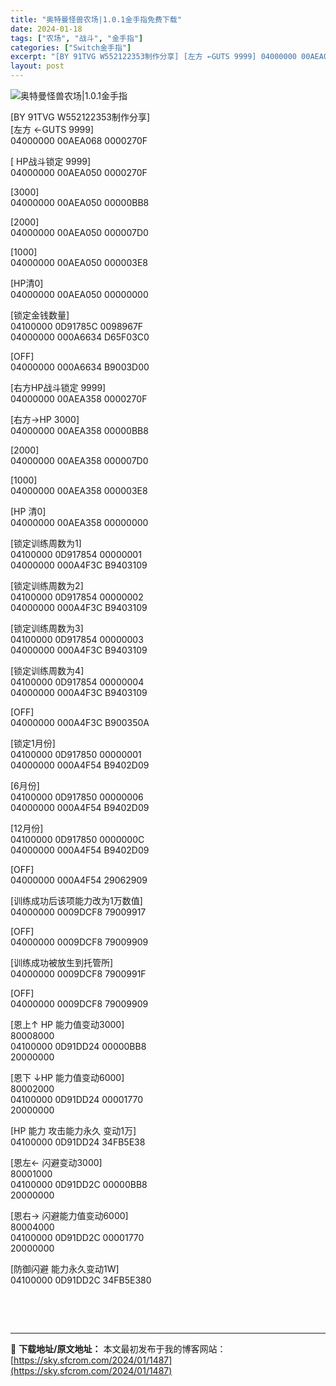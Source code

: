 ```yaml
---
title: "奥特曼怪兽农场|1.0.1金手指免费下载"
date: 2024-01-18
tags: ["农场", "战斗", "金手指"]
categories: ["Switch金手指"]
excerpt: "[BY 91TVG W552122353制作分享] [左方 ←GUTS 9999] 04000000 00AEA068 0000270F [ HP战斗锁定 9999] 04000000 00AEA050 0000270F [3000] 04000000 00AEA050 00000BB8 [2000&hellip;"
layout: post
---
```


 <p><img src="https://sky.sfcrom.com/wp-content/uploads/2024/01/20240117_65a7c37c36cde.jpg" alt="奥特曼怪兽农场|1.0.1金手指" /></p> <p>[BY 91TVG W552122353制作分享]<br /> [左方 ←GUTS 9999]<br /> 04000000 00AEA068 0000270F</p> <p>[ HP战斗锁定 9999]<br /> 04000000 00AEA050 0000270F</p> <p>[3000]<br /> 04000000 00AEA050 00000BB8</p> <p>[2000]<br /> 04000000 00AEA050 000007D0</p> <p>[1000]<br /> 04000000 00AEA050 000003E8</p> <p>[HP清0]<br /> 04000000 00AEA050 00000000</p> <p>[锁定金钱数量]<br /> 04100000 0D91785C 0098967F<br /> 04000000 000A6634 D65F03C0</p> <p>[OFF]<br /> 04000000 000A6634 B9003D00</p> <p>[右方HP战斗锁定 9999]<br /> 04000000 00AEA358 0000270F</p> <p>[右方→HP 3000]<br /> 04000000 00AEA358 00000BB8</p> <p>[2000]<br /> 04000000 00AEA358 000007D0</p> <p>[1000]<br /> 04000000 00AEA358 000003E8</p> <p>[HP 清0]<br /> 04000000 00AEA358 00000000</p> <p>[锁定训练周数为1]<br /> 04100000 0D917854 00000001<br /> 04000000 000A4F3C B9403109</p> <p>[锁定训练周数为2]<br /> 04100000 0D917854 00000002<br /> 04000000 000A4F3C B9403109</p> <p>[锁定训练周数为3]<br /> 04100000 0D917854 00000003<br /> 04000000 000A4F3C B9403109</p> <p>[锁定训练周数为4]<br /> 04100000 0D917854 00000004<br /> 04000000 000A4F3C B9403109</p> <p>[OFF]<br /> 04000000 000A4F3C B900350A</p> <p>[锁定1月份]<br /> 04100000 0D917850 00000001<br /> 04000000 000A4F54 B9402D09</p> <p>[6月份]<br /> 04100000 0D917850 00000006<br /> 04000000 000A4F54 B9402D09</p> <p>[12月份]<br /> 04100000 0D917850 0000000C<br /> 04000000 000A4F54 B9402D09</p> <p>[OFF]<br /> 04000000 000A4F54 29062909</p> <p>[训练成功后该项能力改为1万数值]<br /> 04000000 0009DCF8 79009917</p> <p>[OFF]<br /> 04000000 0009DCF8 79009909</p> <p>[训练成功被放生到托管所]<br /> 04000000 0009DCF8 7900991F</p> <p>[OFF]<br /> 04000000 0009DCF8 79009909</p> <p>[恩上↑ HP 能力值变动3000]<br /> 80008000<br /> 04100000 0D91DD24 00000BB8<br /> 20000000</p> <p>[恩下 ↓HP 能力值变动6000]<br /> 80002000<br /> 04100000 0D91DD24 00001770<br /> 20000000</p> <p>[HP 能力 攻击能力永久 变动1万]<br /> 04100000 0D91DD24 34FB5E38</p> <p>[恩左← 闪避变动3000]<br /> 80001000<br /> 04100000 0D91DD2C 00000BB8<br /> 20000000</p> <p>[恩右→ 闪避能力值变动6000]<br /> 80004000<br /> 04100000 0D91DD2C 00001770<br /> 20000000</p> <p>[防御闪避 能力永久变动1W]<br /> 04100000 0D91DD2C 34FB5E380</p> <p>&nbsp;</p> <p>&nbsp;</p> 

---
📖 **下载地址/原文地址：** 本文最初发布于我的博客网站：[https://sky.sfcrom.com/2024/01/1487](https://sky.sfcrom.com/2024/01/1487)
